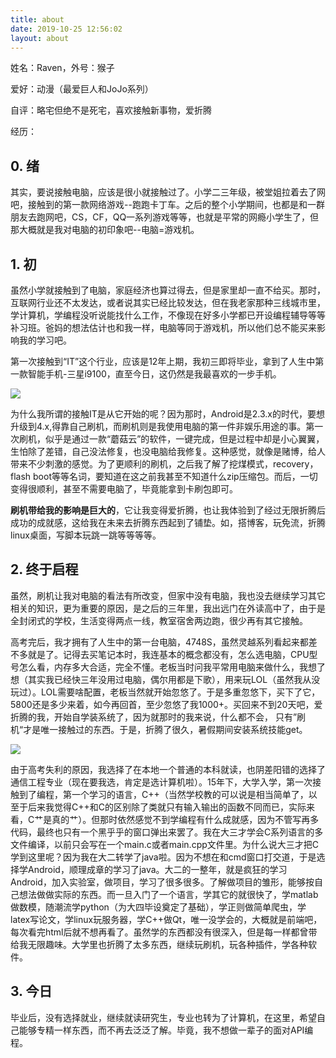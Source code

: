 ```yaml
---
title: about
date: 2019-10-25 12:56:02
layout: about
---
```


姓名：Raven，外号：猴子

爱好：动漫（最爱巨人和JoJo系列）

自评：略宅但绝不是死宅，喜欢接触新事物，爱折腾

经历：

## 0. 绪

其实，要说接触电脑，应该是很小就接触过了。小学二三年级，被堂姐拉着去了网吧，接触到的第一款网络游戏--跑跑卡丁车。之后的整个小学期间，也都是和一群朋友去跑网吧，CS，CF，QQ一系列游戏等等，也就是平常的网瘾小学生了，但那大概就是我对电脑的初印象吧--电脑=游戏机。

## 1. 初

虽然小学就接触到了电脑，家庭经济也算过得去，但是家里却一直不给买。那时，互联网行业还不太发达，或者说其实已经比较发达，但在我老家那种三线城市里，学计算机，学编程没听说能找什么工作，不像现在好多小学都已开设编程辅导等等补习班。爸妈的想法估计也和我一样，电脑等同于游戏机，所以他们总不能买来影响我的学习吧。

第一次接触到“IT”这个行业，应该是12年上期，我初三即将毕业，拿到了人生中第一款智能手机-三星i9100，直至今日，这仍然是我最喜欢的一步手机。

![](https://puui.qpic.cn/fans_admin/0/3_1231826694_1572159916125/0)

为什么我所谓的接触IT是从它开始的呢？因为那时，Android是2.3.x的时代，要想升级到4.x,得靠自己刷机，而刷机则是我使用电脑的第一件非娱乐用途的事。第一次刷机，似乎是通过一款“蘑菇云”的软件，一键完成，但是过程中却是小心翼翼，生怕除了差错，自己没法修复，也没电脑给我修复。这种感觉，就像是赌博，给人带来不少刺激的感觉。为了更顺利的刷机，之后我了解了挖煤模式，recovery，flash boot等等名词，要知道在这之前我甚至不知道什么zip压缩包。而后，一切变得很顺利，甚至不需要电脑了，毕竟能拿到卡刷包即可。

**刷机带给我的影响是巨大的**，它让我变得爱折腾，也让我体验到了经过无限折腾后成功的成就感，这给我在未来去折腾东西起到了铺垫。如，搭博客，玩免流，折腾linux桌面，写脚本玩跳一跳等等等等。

## 2. 终于启程

虽然，刷机让我对电脑的看法有所改变，但家中没有电脑，我也没去继续学习其它相关的知识，更为重要的原因，是之后的三年里，我出远门在外读高中了，由于是全封闭式的学校，生活变得两点一线，教室宿舍两边跑，很少再有其它接触。

高考完后，我才拥有了人生中的第一台电脑，4748S，虽然灵越系列看起来都差不多就是了。记得去买笔记本时，我连基本的概念都没有，怎么选电脑，CPU型号怎么看，内存多大合适，完全不懂。老板当时问我平常用电脑来做什么，我想了想（其实我已经快三年没用过电脑，偶尔用都是下歌），用来玩LOL（虽然我从没玩过）。LOL需要啥配置，老板当然就开始忽悠了。于是多重忽悠下，买下了它，5800还是多少来着，如今再回首，至少忽悠了我1000+。买回来不到20天吧，爱折腾的我，开始自学装系统了，因为就那时的我来说，什么都不会， 只有”刷机“才是唯一接触过的东西。于是，折腾了很久，暑假期间安装系统技能get。

![](https://ae01.alicdn.com/kf/H2ce440ee776c453ca693915831e63a17Q.jpg)

由于高考失利的原因，我选择了在本地一个普通的本科就读，也阴差阳错的选择了通信工程专业（现在要我选，肯定是选计算机啦）。15年下，大学入学，第一次接触到了编程，第一个学习的语言，C++（当然学校教的可以说是相当简单了，以至于后来我觉得C++和C的区别除了类就只有输入输出的函数不同而已，实际来看，C艹是真的艹）。但那时依然感觉不到学编程有什么成就感，因为不管写再多代码，最终也只有一个黑乎乎的窗口弹出来罢了。我在大三才学会C系列语言的多文件编译，以前只会写在一个main.c或者main.cpp文件里。为什么说大三才把C学到这里呢？因为我在大二转学了java啦。因为不想在和cmd窗口打交道，于是选择学Android，顺理成章的学习了java。大二的一整年，就是疯狂的学习Android，加入实验室，做项目，学习了很多很多。了解做项目的雏形，能够按自己想法做做实际的东西。而一旦入门了一个语言，学其它的就很快了，学matlab做数模，随潮流学python（为大四毕设奠定了基础），学正则做简单爬虫，学latex写论文，学linux玩服务器，学C++做Qt，唯一没学会的，大概就是前端吧，每次看完html后就不想再看了。虽然学的东西都没有很深入，但是每一样都曾带给我无限趣味。大学里也折腾了太多东西，继续玩刷机，玩各种插件，学各种软件。

## 3.  今日

毕业后，没有选择就业，继续就读研究生，专业也转为了计算机，在这里，希望自己能够专精一样东西，而不再去泛泛了解。毕竟，我不想做一辈子的面对API编程。